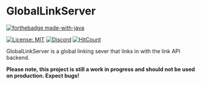# GlobalLinkServer

[![forthebadge made-with-java](https://ForTheBadge.com/images/badges/made-with-java.svg)](https://java.com/)

[![License: MIT](https://img.shields.io/badge/license-MIT-blue.svg)](LICENSE) <!--[![Build Status](https://ci.opencollab.dev/job/GeyserMC/job/GlobalLinkServer/job/master/badge/icon)](https://ci.opencollab.dev/job/GeyserMC/job/GlobalLinkServer/job/master/)--> [![Discord](https://img.shields.io/discord/613163671870242838.svg?color=%237289da&label=discord)](https://discord.geysermc.org/) [![HitCount](http://hits.dwyl.io/GeyserMC/GlobalLinkServer.svg)](http://hits.dwyl.io/GeyserMC/GlobalLinkServer)

GlobalLinkServer is a global linking sever that links in with the link API backend.

**Please note, this project is still a work in progress and should not be used on production. Expect bugs!**
